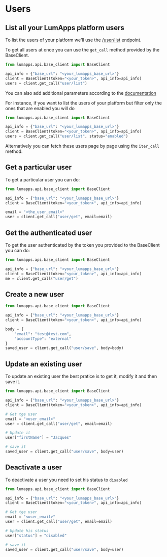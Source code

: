 # Users

## List all your LumApps platform users

To list the users of your platform we'll use the [/user/list]() endpoint.

To get all users at once you can use the `get_call` method provided by the BaseClient.

```python
from lumapps.api.base_client import BaseClient

api_info = {"base_url": "<your_lumapps_base_url>"}
client = BaseClient(token="<your_token>", api_info=api_info)
users = client.get_call("user/list")
```

You can also add additional parameters according to the [documentation](https://apiv1.lumapps.com/#operation/User/List)

For instance, if you want to list the users of your platform but filter only the ones that are enabled you will do

```python
from lumapps.api.base_client import BaseClient

api_info = {"base_url": "<your_lumapps_base_url>"}
client = BaseClient(token="<your_token>", api_info=api_info)
users = client.get_call("user/list", status="enabled")
```
Alternatively you can fetch these users page by page using the `iter_call` method.

## Get a particular user

To get a particular user you can do:

```python
from lumapps.api.base_client import BaseClient

api_info = {"base_url": "<your_lumapps_base_url>"}
client = BaseClient(token="<your_token>", api_info=api_info)

email = "<the_user_email>"
user = client.get_call("user/get", email=email)
```

## Get the authenticated user

To get the user authenticated by the token you provided to the BaseClient you can do:

```python
from lumapps.api.base_client import BaseClient

api_info = {"base_url": "<your_lumapps_base_url>"}
client = BaseClient(token="<your_token>", api_info=api_info)
me = client.get_call("user/get")
```

## Create a new user

```python
from lumapps.api.base_client import BaseClient

api_info = {"base_url": "<your_lumapps_base_url>"}
client = BaseClient(token="<your_token>", api_info=api_info)

body = {
    "email": "test@test.com",
    "accountType": "external"
}
saved_user = client.get_call("user/save", body=body)
```

## Update an existing user

To update an existing user the best pratice is to get it, modify it and then save it.

```python
from lumapps.api.base_client import BaseClient

api_info = {"base_url": "<your_lumapps_base_url>"}
client = BaseClient(token="<your_token>", api_info=api_info)

# Get tge user
email = "<user_email>"
user = client.get_call("user/get", email=email)

# Update it
user["firstName"] = "Jacques"

# save it
saved_user = client.get_call("user/save", body=user)
```

## Deactivate a user

To deactivate a user you need to set his status to `disabled`

```python
from lumapps.api.base_client import BaseClient

api_info = {"base_url": "<your_lumapps_base_url>"}
client = BaseClient(token="<your_token>", api_info=api_info)

# Get tge user
email = "<user_email>"
user = client.get_call("user/get", email=email)

# Update his status
user["status"] = "disabled"

# save it
saved_user = client.get_call("user/save", body=user)
```